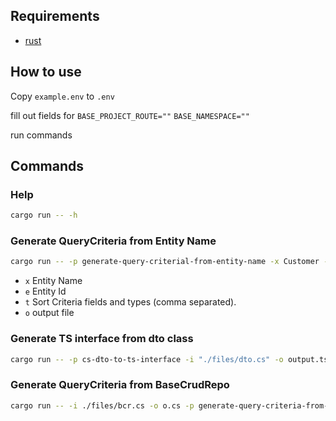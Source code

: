 ## Requirements

- [rust](https://rustup.rs/)

## How to use

Copy `example.env` to `.env`

fill out fields for 
`BASE_PROJECT_ROUTE=""`
`BASE_NAMESPACE=""`

run commands

## Commands

### Help

```sh
cargo run -- -h
```

### Generate QueryCriteria from Entity Name

```sh
cargo run -- -p generate-query-criterial-from-entity-name -x Customer -e CustomerId -t LastName,string FirstName,string -o o.cs
```

- `x` Entity Name
- `e` Entity Id
- `t` Sort Criteria fields and types (comma separated).
- `o` output file

### Generate TS interface from dto class

```sh
cargo run -- -p cs-dto-to-ts-interface -i "./files/dto.cs" -o output.ts
```

### Generate QueryCriteria from BaseCrudRepo

```sh
cargo run -- -i ./files/bcr.cs -o o.cs -p generate-query-criteria-from-base-crud-class -e CustomerId -t FirstName,string LastName,string
```
